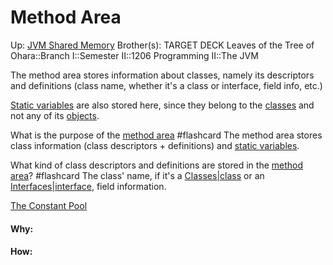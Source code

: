# Method Area

Up: [JVM Shared Memory](jvm_shared_memory)
Brother(s):
TARGET DECK
Leaves of the Tree of Ohara::Branch I::Semester II::1206 Programming II::The JVM

The method area stores information about classes, namely its descriptors and definitions (class name, whether it's a class or interface, field info, etc.)

[Static variables](static_variables) are also stored here, since they belong to the [classes](classes) and not any of its [objects](objects).

What is the purpose of the [method area](method_area) #flashcard 
The method area stores class information (class descriptors + definitions) and [static variables](static_variables).
<!--ID: 1707422397897-->

What kind of class descriptors and definitions are stored in the [method area](method_area)? #flashcard 
The class' name, if it's a [Classes|class](classes|class) or an [Interfaces|interface](interfaces|interface), field information.
<!--ID: 1716276544992-->



[The Constant Pool](the_constant_pool)




































#### Why:
#### How:









